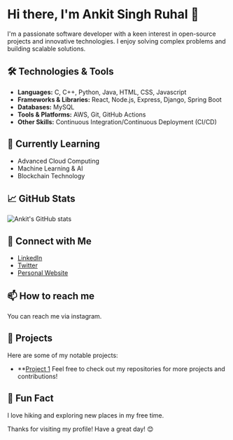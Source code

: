 # Hi there, I'm Ankit Singh Ruhal 👋

I'm a passionate software developer with a keen interest in open-source projects and innovative technologies. I enjoy solving complex problems and building scalable solutions.

## 🛠️ Technologies & Tools

- **Languages:** C, C++, Python, Java, HTML, CSS, Javascript
- **Frameworks & Libraries:** React, Node.js, Express, Django, Spring Boot
- **Databases:** MySQL
- **Tools & Platforms:** AWS, Git, GitHub Actions
- **Other Skills:** Continuous Integration/Continuous Deployment (CI/CD)

## 🌱 Currently Learning

- Advanced Cloud Computing
- Machine Learning & AI
- Blockchain Technology

## 📈 GitHub Stats

![Ankit's GitHub stats](https://github-readme-stats.vercel.app/api?username=ankitsinghruhal&show_icons=true&theme=radical)

## 🔗 Connect with Me

- [LinkedIn](https://www.linkedin.com/in/ankitsinghruhal/)
- [Twitter](https://twitter.com/ankitsinghruhal)
- [Personal Website](https://ankitsinghruhal.github.io)

## 📫 How to reach me

You can reach me via instagram.

## 🔭 Projects

Here are some of my notable projects:

- **[Project 1](https://github.com/ankitsinghruhal/)
Feel free to check out my repositories for more projects and contributions!

## 🤔 Fun Fact

I love hiking and exploring new places in my free time.

Thanks for visiting my profile! Have a great day! 😊
